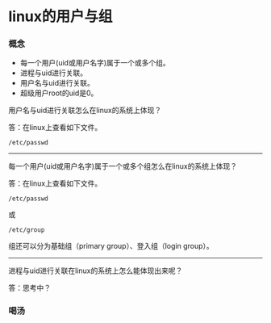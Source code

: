 # linux的用户与组

### 概念

- 每一个用户(uid或用户名字)属于一个或多个组。
- 进程与uid进行关联。
- 用户名与uid进行关联。
- 超级用户root的uid是0。

用户名与uid进行关联怎么在linux的系统上体现？

答：在linux上查看如下文件。

```
/etc/passwd
```

---

每一个用户(uid或用户名字)属于一个或多个组怎么在linux的系统上体现？

答：在linux上查看如下文件。

```
/etc/passwd
```

或

```
/etc/group
```

组还可以分为基础组（primary group）、登入组（login group）。

---

进程与uid进行关联在linux的系统上怎么能体现出来呢？

答：思考中？

### 喝汤
